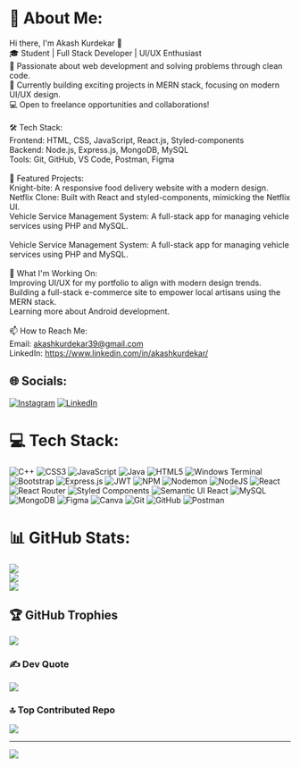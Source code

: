 # 💫 About Me:
Hi there, I'm Akash Kurdekar 👋<br>🎓 Student | Full Stack Developer | UI/UX Enthusiast<br>🌱 Passionate about web development and solving problems through clean code.<br>🚀 Currently building exciting projects in MERN stack, focusing on modern UI/UX design.<br>💻 Open to freelance opportunities and collaborations!<br><br>🛠️ Tech Stack:<br>Frontend: HTML, CSS, JavaScript, React.js, Styled-components<br>Backend: Node.js, Express.js, MongoDB, MySQL<br>Tools: Git, GitHub, VS Code, Postman, Figma<br><br>🌟 Featured Projects:<br>Knight-bite: A responsive food delivery website with a modern design.<br>Netflix Clone: Built with React and styled-components, mimicking the Netflix UI.<br>Vehicle Service Management System: A full-stack app for managing vehicle services using PHP and MySQL.<br><br>Vehicle Service Management System: A full-stack app for managing vehicle services using PHP and MySQL.<br><br>🚀 What I'm Working On:<br>Improving UI/UX for my portfolio to align with modern design trends.<br>Building a full-stack e-commerce site to empower local artisans using the MERN stack.<br>Learning more about Android development.<br><br>📫 How to Reach Me:<br>Email: akashkurdekar39@gmail.com<br>LinkedIn: https://www.linkedin.com/in/akashkurdekar/


## 🌐 Socials:
[![Instagram](https://img.shields.io/badge/Instagram-%23E4405F.svg?logo=Instagram&logoColor=white)](https://instagram.com/unlikeakash_) [![LinkedIn](https://img.shields.io/badge/LinkedIn-%230077B5.svg?logo=linkedin&logoColor=white)](https://linkedin.com/in/akashkurdekar) 

# 💻 Tech Stack:
![C++](https://img.shields.io/badge/c++-%2300599C.svg?style=flat&logo=c%2B%2B&logoColor=white) ![CSS3](https://img.shields.io/badge/css3-%231572B6.svg?style=flat&logo=css3&logoColor=white) ![JavaScript](https://img.shields.io/badge/javascript-%23323330.svg?style=flat&logo=javascript&logoColor=%23F7DF1E) ![Java](https://img.shields.io/badge/java-%23ED8B00.svg?style=flat&logo=openjdk&logoColor=white) ![HTML5](https://img.shields.io/badge/html5-%23E34F26.svg?style=flat&logo=html5&logoColor=white) ![Windows Terminal](https://img.shields.io/badge/Windows%20Terminal-%234D4D4D.svg?style=flat&logo=windows-terminal&logoColor=white) ![Bootstrap](https://img.shields.io/badge/bootstrap-%238511FA.svg?style=flat&logo=bootstrap&logoColor=white) ![Express.js](https://img.shields.io/badge/express.js-%23404d59.svg?style=flat&logo=express&logoColor=%2361DAFB) ![JWT](https://img.shields.io/badge/JWT-black?style=flat&logo=JSON%20web%20tokens) ![NPM](https://img.shields.io/badge/NPM-%23CB3837.svg?style=flat&logo=npm&logoColor=white) ![Nodemon](https://img.shields.io/badge/NODEMON-%23323330.svg?style=flat&logo=nodemon&logoColor=%BBDEAD) ![NodeJS](https://img.shields.io/badge/node.js-6DA55F?style=flat&logo=node.js&logoColor=white) ![React](https://img.shields.io/badge/react-%2320232a.svg?style=flat&logo=react&logoColor=%2361DAFB) ![React Router](https://img.shields.io/badge/React_Router-CA4245?style=flat&logo=react-router&logoColor=white) ![Styled Components](https://img.shields.io/badge/styled--components-DB7093?style=flat&logo=styled-components&logoColor=white) ![Semantic UI React](https://img.shields.io/badge/Semantic%20UI%20React-%2335BDB2.svg?style=flat&logo=SemanticUIReact&logoColor=white) ![MySQL](https://img.shields.io/badge/mysql-4479A1.svg?style=flat&logo=mysql&logoColor=white) ![MongoDB](https://img.shields.io/badge/MongoDB-%234ea94b.svg?style=flat&logo=mongodb&logoColor=white) ![Figma](https://img.shields.io/badge/figma-%23F24E1E.svg?style=flat&logo=figma&logoColor=white) ![Canva](https://img.shields.io/badge/Canva-%2300C4CC.svg?style=flat&logo=Canva&logoColor=white) ![Git](https://img.shields.io/badge/git-%23F05033.svg?style=flat&logo=git&logoColor=white) ![GitHub](https://img.shields.io/badge/github-%23121011.svg?style=flat&logo=github&logoColor=white) ![Postman](https://img.shields.io/badge/Postman-FF6C37?style=flat&logo=postman&logoColor=white)

# 📊 GitHub Stats:
![](https://github-readme-stats.vercel.app/api?username=akashkurdekar7&theme=dark&hide_border=false&include_all_commits=false&count_private=false)<br/>
![](https://github-readme-streak-stats.herokuapp.com/?user=akashkurdekar7&theme=dark&hide_border=false)<br/>
![](https://github-readme-stats.vercel.app/api/top-langs/?username=akashkurdekar7&theme=dark&hide_border=false&include_all_commits=false&count_private=false&layout=compact)

## 🏆 GitHub Trophies
![](https://github-profile-trophy.vercel.app/?username=akashkurdekar7&theme=radical&no-frame=false&no-bg=false&margin-w=4)

### ✍️ Dev Quote
![](https://quotes-github-readme.vercel.app/api?type=horizontal&theme=tokyonight)

### 🔝 Top Contributed Repo
![](https://github-contributor-stats.vercel.app/api?username=akashkurdekar7&limit=5&theme=radical&combine_all_yearly_contributions=true)

---
[![](https://visitcount.itsvg.in/api?id=akashkurdekar7&icon=5&color=8)](https://visitcount.itsvg.in)

<!-- Proudly created with GPRM ( https://gprm.itsvg.in ) -->
